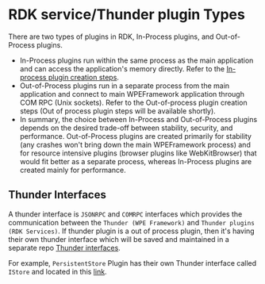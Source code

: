# RDK service/Thunder plugin Types

There are two types of plugins in RDK, In-Process plugins, and Out-of-Process plugins.
- In-Process plugins run within the same process as the main application and can access the application's memory directly. Refer to the [In-process plugin creation steps](developerguide/new_plugin_Inprocess.md).
- Out-of-Process plugins run in a separate process from the main application and connect to main WPEFramework application through COM RPC (Unix sockets). Refer to the Out-of-process plugin creation steps (Out of process plugin steps will be available shortly).
- In summary, the choice between In-Process and Out-of-Process plugins depends on the desired trade-off between stability, security, and performance. Out-of-Process plugins are created primarily for stability (any crashes won't bring down the main WPEFramework process) and for resource intensive plugins (browser plugins like WebKitBrowser) that would fit better as a separate process, whereas In-Process plugins are created mainly for performance.

## Thunder Interfaces

 A thunder interface is `JSONRPC` and `COMRPC` interfaces which provides the communication between the `Thunder (WPE Framework)` and `Thunder plugins (RDK Services)`. If thunder plugin is a out of process plugin, then it's having their own thunder interface which will be saved and maintained in a separate repo [Thunder interfaces](https://github.com/rdkcentral/ThunderInterfaces).

For example, `PersistentStore` Plugin has their own Thunder interface called `IStore` and located in this [link](https://github.com/rdkcentral/ThunderInterfaces/blob/master/interfaces/IStore.h).